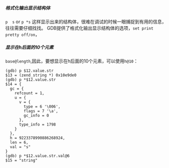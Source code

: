 
##### 格式化输出显示结构体

`p  s` or `p *s` 这样显示出来的结构体，很难在调试的时候一眼捕捉到有用的信息，往往需要仔细找找。
GDB提供了格式化输出显示结构体的选项，`set print pretty off/on`，

##### 显示在h后面的10个元素

`base@length`,因此，要想显示在h后面的10个元素，可以使用`h@10`：   

    (gdb) p $12.value.str
    $13 = (zend_string *) 0x10e9de0
    (gdb) p *$12.value.str
    $14 = {
      gc = {
        refcount = 1, 
        u = {
          v = {
            type = 6 '\006', 
            flags = 7 '\a', 
            gc_info = 0
          }, 
          type_info = 1798
        }
      }, 
      h = 9223378990886268924, 
      len = 6, 
      val = "s"
    }
    (gdb) p *$12.value.str.val@6  
    $15 = "string"

